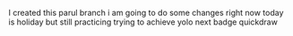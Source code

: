 I created this parul branch
i am going to do some changes right  now
today is holiday but still practicing
trying to achieve yolo
next badge quickdraw